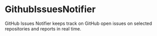 GithubIssuesNotifier
====================

GitHub Issues Notifier keeps track on GitHub open issues on selected repositories and reports in real time.

